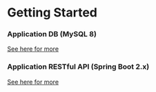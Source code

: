 # Getting Started

### Application DB (MySQL 8)
[See here for more](/app-db)

### Application RESTful API (Spring Boot 2.x)
[See here for more](/app-rest-api)
